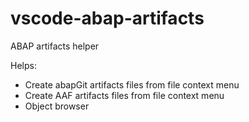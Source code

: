 # vscode-abap-artifacts
ABAP artifacts helper

Helps:
* Create abapGit artifacts files from file context menu
* Create AAF artifacts files from file context menu
* Object browser